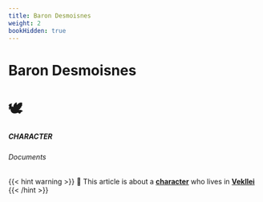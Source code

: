 ```yaml
---
title: Baron Desmoisnes
weight: 2
bookHidden: true
---
```

<style>
.markdown a {
  color: var(--color-teal);
}
</style>

<div id="headerbox">
  <h1 class="title">Baron Desmoisnes</h1>
  <h1 class="emoji">🕊</h1>
</div>

<h5 span class="tag teal"> CHARACTER </h5>
<h6 span class="sitetag">Documents</h6>

{{< hint warning >}}
🌺 This article is about a [**character**](/millmint/intro/#utopia-as-character) who lives in [**Vekllei**](/millmint/vekllei)
{{< /hint >}}
